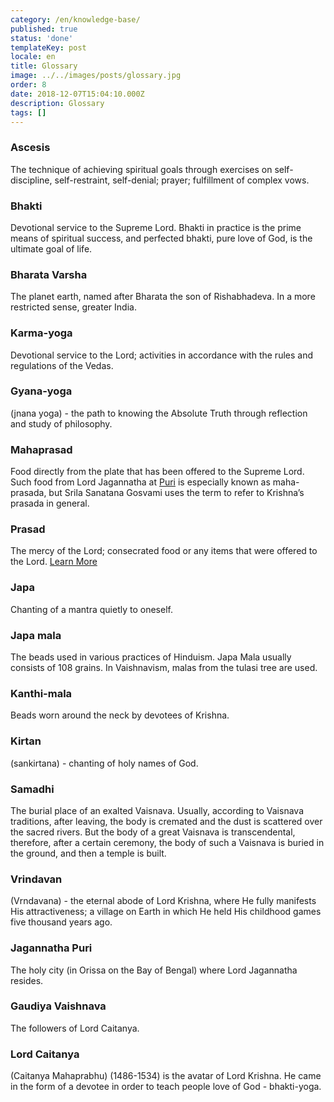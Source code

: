 ```yaml
---
category: /en/knowledge-base/
published: true
status: 'done'
templateKey: post
locale: en
title: Glossary
image: ../../images/posts/glossary.jpg
order: 8
date: 2018-12-07T15:04:10.000Z
description: Glossary
tags: []
---
```


### Ascesis

The technique of achieving spiritual goals through exercises on self-discipline, self-restraint, self-denial; prayer; fulfillment of complex vows.

### Bhakti

Devotional service to the Supreme Lord. Bhakti in practice is the prime means of spiritual success, and perfected bhakti, pure love of God, is the ultimate goal of life.

### Bharata Varsha

The planet earth, named after Bharata the son of Rishabhadeva. In a more restricted sense, greater India.

### Karma-yoga

Devotional service to the Lord; activities in accordance with the rules and regulations of the Vedas.

### Gyana-yoga

(jnana yoga) - the path to knowing the Absolute Truth through reflection and study of philosophy.

### Mahaprasad

Food directly from the plate that has been offered to the Supreme Lord. Such food from Lord Jagannatha at [Puri](#jagannatha-puri) is especially known as maha-prasada, but Srila Sanatana Gosvami uses the term to refer to Krishna’s prasada in general.

### Prasad

The mercy of the Lord; consecrated food or any items that were offered to the Lord. [Learn More](/en/prasad)

### Japa

Chanting of a mantra quietly to oneself.

### Japa mala

The beads used in various practices of Hinduism. Japa Mala usually consists of 108 grains. In Vaishnavism, malas from the tulasi tree are used.

### Kanthi-mala

Beads worn around the neck by devotees of Krishna.

### Kirtan

(sankirtana) - chanting of holy names of God.

### Samadhi

The burial place of an exalted Vaisnava. Usually, according to Vaisnava traditions, after leaving, the body is cremated and the dust is scattered over the sacred rivers. But the body of a great Vaisnava is transcendental, therefore, after a certain ceremony, the body of such a Vaisnava is buried in the ground, and then a temple is built.

### Vrindavan

(Vrndavana) - the eternal abode of Lord Krishna, where He fully manifests His attractiveness; a village on Earth in which He held His childhood games five thousand years ago.

### Jagannatha Puri

The holy city (in Orissa on the Bay of Bengal) where Lord Jagannatha resides.

### Gaudiya Vaishnava

The followers of Lord Caitanya.

### Lord Caitanya

(Caitanya Mahaprabhu) (1486-1534) is the avatar of Lord Krishna. He came in the form of a devotee in order to teach people love of God - bhakti-yoga.
